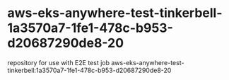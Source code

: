 # aws-eks-anywhere-test-tinkerbell-1a3570a7-1fe1-478c-b953-d20687290de8-20
repository for use with E2E test job aws-eks-anywhere-test-tinkerbell:1a3570a7-1fe1-478c-b953-d20687290de8-20
